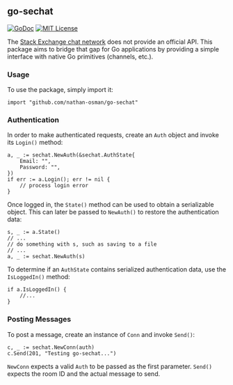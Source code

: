 ## go-sechat

[![GoDoc](https://godoc.org/github.com/nathan-osman/go-sechat?status.svg)](https://godoc.org/github.com/nathan-osman/go-sechat)
[![MIT License](http://img.shields.io/badge/license-MIT-9370d8.svg?style=flat)](http://opensource.org/licenses/MIT)

The [Stack Exchange chat network](http://chat.stackexchange.com) does not provide an official API. This package aims to bridge that gap for Go applications by providing a simple interface with native Go primitives (channels, etc.).

### Usage

To use the package, simply import it:

    import "github.com/nathan-osman/go-sechat"

### Authentication

In order to make authenticated requests, create an `Auth` object and invoke its `Login()` method:

    a, _ := sechat.NewAuth(&sechat.AuthState{
        Email: "",
        Password: "",
    })
    if err := a.Login(); err != nil {
        // process login error
    }

Once logged in, the `State()` method can be used to obtain a serializable object. This can later be passed to `NewAuth()` to restore the authentication data:

    s, _ := a.State()
    // ...
    // do something with s, such as saving to a file
    // ...
    a, _ := sechat.NewAuth(s)

To determine if an `AuthState` contains serialized authentication data, use the `IsLoggedIn()` method:

    if a.IsLoggedIn() {
        //...
    }

### Posting Messages

To post a message, create an instance of `Conn` and invoke `Send()`:

    c, _ := sechat.NewConn(auth)
    c.Send(201, "Testing go-sechat...")

`NewConn` expects a valid `Auth` to be passed as the first parameter. `Send()` expects the room ID and the actual message to send.
